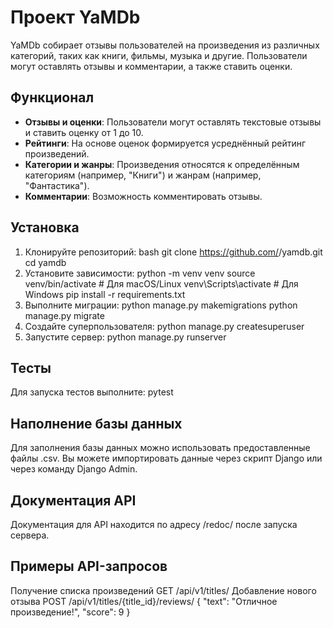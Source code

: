 # Проект YaMDb

YaMDb собирает отзывы пользователей на произведения из различных категорий, таких как книги, фильмы, музыка и другие. Пользователи могут оставлять отзывы и комментарии, а также ставить оценки.

## Функционал

- **Отзывы и оценки**: Пользователи могут оставлять текстовые отзывы и ставить оценку от 1 до 10.
- **Рейтинги**: На основе оценок формируется усреднённый рейтинг произведений.
- **Категории и жанры**: Произведения относятся к определённым категориям (например, "Книги") и жанрам (например, "Фантастика").
- **Комментарии**: Возможность комментировать отзывы.

## Установка

1. Клонируйте репозиторий:
   bash
   git clone https://github.com/<username>/yamdb.git
   cd yamdb
2. Установите зависимости:
    python -m venv venv
    source venv/bin/activate  # Для macOS/Linux
    venv\Scripts\activate     # Для Windows
    pip install -r requirements.txt
3. Выполните миграции:
    python manage.py makemigrations
        python manage.py migrate
4. Создайте суперпользователя:
    python manage.py createsuperuser
5. Запустите сервер:
    python manage.py runserver

## Тесты

Для запуска тестов выполните:
    pytest

## Наполнение базы данных

Для заполнения базы данных можно использовать предоставленные файлы .csv. Вы можете импортировать данные через скрипт Django или через команду Django Admin.

## Документация API

Документация для API находится по адресу /redoc/ после запуска сервера.

## Примеры API-запросов

Получение списка произведений
    GET /api/v1/titles/
Добавление нового отзыва
    POST /api/v1/titles/{title_id}/reviews/
    {
      "text": "Отличное произведение!",
      "score": 9
    }
